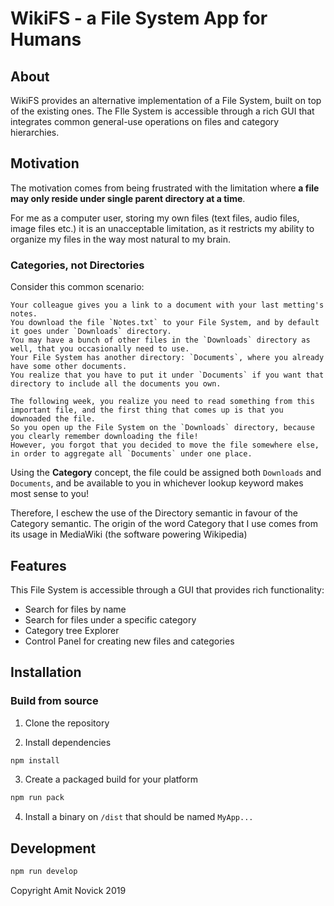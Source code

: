 # WikiFS - a File System App for Humans

## About

WikiFS provides an alternative implementation of a File System, built on top of the existing ones.
The FIle System is accessible through a rich GUI that integrates common general-use operations on files and category hierarchies.

## Motivation

The motivation comes from being frustrated with the limitation where **a file may only reside under single parent directory at a time**.

For me as a computer user, storing my own files (text files, audio files, image files etc.) it is an unacceptable limitation, as it restricts my ability to organize my files in the way most natural to my brain. 

### Categories, not Directories

Consider this common scenario:
```
Your colleague gives you a link to a document with your last metting's notes.
You download the file `Notes.txt` to your File System, and by default it goes under `Downloads` directory.
You may have a bunch of other files in the `Downloads` directory as well, that you occasionally need to use.
Your File System has another directory: `Documents`, where you already have some other documents.
You realize that you have to put it under `Documents` if you want that directory to include all the documents you own.

The following week, you realize you need to read something from this important file, and the first thing that comes up is that you downoaded the file.
So you open up the File System on the `Downloads` directory, because you clearly remember downloading the file!
However, you forgot that you decided to move the file somewhere else, in order to aggregate all `Documents` under one place.
```

Using the **Category** concept, the file could be assigned both `Downloads` and `Documents`, and be available to you in whichever lookup keyword makes most sense to you!

Therefore, I eschew the use of the Directory semantic in favour of the Category semantic.
The origin of the word Category that I use comes from its usage in MediaWiki (the software powering Wikipedia) 

## Features

This File System is accessible through a GUI that provides rich functionality:
- Search for files by name
- Search for files under a specific category
- Category tree Explorer
- Control Panel  for creating new files and categories

## Installation
### Build from source
1. Clone the repository

2. Install dependencies
```bash
npm install
```

3. Create a packaged build for your platform
```bash
npm run pack
```

4. Install a binary on `/dist` that should be named `MyApp...`

## Development

```bash
npm run develop
```

Copyright Amit Novick 2019
